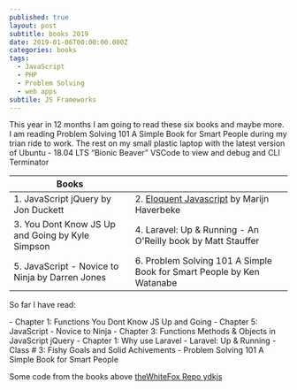 ```yaml
---
published: true
layout: post
subtitle: books 2019
date: 2019-01-06T00:00:00.000Z
categories: books
tags:
  - JavaScript
  - PHP
  - Problem Solving
  - web apps
subtile: JS Frameworks
---
```


<p>This year in 12 months I am going to read these six books and maybe more. I am reading Problem Solving 101 A Simple Book for Smart People during my trian ride to work. The rest on my small plastic laptop with the latest version of Ubuntu - 18.04 LTS “Bionic Beaver”  VSCode to view and debug and CLI Terminator</p>

| Books| |
|----------------------------------------------|-------------------------------|
| 1. JavaScript jQuery by Jon Duckett | 2. [Eloquent Javascript](https://eloquentjavascript.net/index.html) by Marijn Haverbeke |
| 3. You Dont Know JS Up and Going by Kyle Simpson | 4. Laravel: Up & Running - An O'Reilly book by Matt Stauffer |
| 5. JavaScript - Novice to Ninja by Darren Jones | 6. Problem Solving 101 A Simple Book for Smart People by Ken Watanabe |

<p class="pt-3">So far I have read:</p>
  - Chapter 1: Functions You Dont Know JS Up and Going
  - Chapter 5: JavaScript - Novice to Ninja
  - Chapter 3: Functions Methods & Objects in JavaScript jQuery 
  - Chapter 1: Why use Laravel - Laravel: Up & Running
  - Class # 3: Fishy Goals and Solid Achivements - Problem Solving 101 A Simple Book for Smart People
  
<p>Some code from the books above <a href="https://github.com/theWhiteFox/ydkjs">theWhiteFox Repo ydkjs</a></p>
